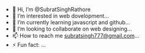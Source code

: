- 👋 Hi, I’m @SubratSinghRathore
- 👀 I’m interested in web dovelopment...
- 🌱 I’m currently learning javascript and github...
- 💞️ I’m looking to collaborate on web designing...
- 📫 How to reach me subratsingh777@gmail.com...
- ⚡ Fun fact: ...

<!---
SubratSinghRathore/SubratSinghRathore is a ✨ special ✨ repository because its `README.md` (this file) appears on your GitHub profile.
You can click the Preview link to take a look at your changes.
--->
